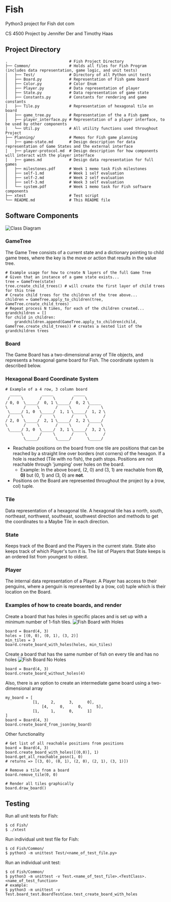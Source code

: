 # Fish
Python3 project for Fish dot com

CS 4500 Project by Jennifer Der and Timothy Haas

## Project Directory

```
.                           # Fish Project Directory
├── Common/                 # Holds all files for Fish Program (includes data representation, game logic, and unit tests)
│   ├── Test/               # Directory of all Python unit tests
│   ├── Board.py            # Representation of Fish game board
│   ├── Color.py            # Color Enum
│   ├── Player.py           # Data representation of player
│   ├── State.py            # Data representation of game state
│   ├── Constants.py        # Constants for rendering and game constants
│   ├── Tile.py             # Representation of hexagonal tile on board
│   ├── game_tree.py        # Representation of the a Fish game
│   ├── player_interface.py # Representation of a player interface, to be used by other components
│   └── Util.py             # All utility functions used throughout Project
├── Planning/               # Memos for Fish game planning   
│   ├── game-state.md       # Design description for data representation of Game States and the external interface
│   ├── player-protocol.md  # Design description for how components will interact with the player interface
│   ├── games.md            # Design data representation for full games
│   ├── milestones.pdf      # Week 1 memo task Fish milestones
│   ├── self-1.md           # Week 1 self evaluation
│   ├── self-2.md           # Week 2 self evaluation
│   ├── self-3.md           # Week 3 self evaluation
│   └── system.pdf          # Week 1 memo task for Fish software components
├── xtest                   # Test script 
└── README.md               # This README file
```

## Software Components
![Class Diagram](https://i.imgur.com/07Cj3UX.png)

### GameTree
The Game Tree consists of a current state and a dictionary pointing to child game trees, where the key is the move or action that results in the value tree.
```
# Example usage for how to create N layers of the full Game Tree
# Given that an instance of a game state exists...
tree = GameTree(state)
tree.create_child_trees() # will create the first layer of child trees for this tree
# Create child trees for the children of the tree above...
children = GameTree.apply_to_children(tree, GameTree.create_child_trees)
# Repeat process N times, for each of the children created...
grandchildren = []
for child in children:
    grandchildren.append(GameTree.apply_to_children(child, GameTree.create_child_trees)) # creates a nested list of the grandchildren trees
```
### Board
The Game Board has a two-dimensional array of Tile objects, and represents a hexagonal game board for Fish. The coordinate system is described below.
### Hexagonal Board Coordinate System
```
# Example of a 4 row, 3 column board
  _____         _____         _____
 /     \       /     \       /     \
/ 0, 0  \_____/  0, 1 \_____/  0, 2 \_____
\       /     \       /     \       /     \
 \_____/ 1, 0  \_____/  1, 1 \_____/  1, 2 \
 /     \       /     \       /     \       /
/ 2, 0  \_____/  2, 1 \_____/  2, 2 \_____/
\       /     \       /     \       /     \
 \_____/ 3, 0  \_____/  3, 1 \_____/  3, 2 \
       \       /     \       /     \       /
        \_____/       \_____/       \_____/
```
- Reachable positions on the board from one tile are positions that can be reached by a straight line over borders (not corners) of the hexagon. If a hole is reached (Tile with no fish), the path stops. Positions are not reachable through 'jumping' over holes on the board.
  - Example: In the above board, (2, 0) and (3, 1) are reachable from **(0, 0)** but (0, 1) and (3, 0) are **not**.
- Positions on the Board are represented throughout the project by a (row, col) tuple.

### Tile
Data representation of a hexagonal tile. A hexagonal tile has a north, south, northeast, northwest, southeast, southwest direction and methods to get the coordinates to a Maybe Tile in each direction. 

### State
Keeps track of the Board and the Players in the current state. State also keeps track of which Player's turn it is. The list of Players that State keeps is an ordered list from youngest to oldest.

### Player
The internal data representation of a Player. A Player has access to their penguins, where a penguin is represented by a (row, col) tuple which is their location on the Board.

### Examples of how to create boards, and render

Create a board that has holes in specific places and is set up with a minimum number of 1-fish tiles. 
![Fish Board with Holes](https://i.imgur.com/PCWOPuJ.png)
```
board = Board(4, 3)
holes = [(0, 0), (0, 1), (3, 2)] 
min_tiles = 3
board.create_board_with_holes(holes, min_tiles)
```

Create a board that has the same number of fish on every tile and has no holes
![Fish Board No Holes](https://i.imgur.com/q8TYTyn.png)
```
board = Board(4, 3)
board.create_board_without_holes(4)
```

Also, there is an option to create an intermediate game board using a two-dimensional array
```
my_board = [
            [1,     2,      3,      0],
                [4,     0,      0,      5],
            [1,     1,      0,      1]
]
board = Board(4, 3)
board.create_board_from_json(my_board)
```

Other functionality
```
# Get list of all reachable positions from positions
board = Board(4, 3)
board.create_board_with_holes([(0,0)], 1)
board.get_all_reachable_posn(1, 0) 
# returns => [(3, 0), (0, 1), (2, 0), (2, 1), (3, 1)])

# Remove a tile from a board
board.remove_tile(0, 0)

# Render all tiles graphically
board.draw_board()
```


## Testing
Run all unit tests for Fish:
```
$ cd Fish/
$ ./xtest
```
Run individual unit test file for Fish:
```
$ cd Fish/Common/
$ python3 -m unittest Test/<name_of_test_file.py>
```
Run an individual unit test:
```
$ cd Fish/Common/
$ python3 -m unittest -v Test.<name_of_test_file>.<TestClass>.<name_of_test_function>
# example:
$ python3 -m unittest -v Test.board_test.BoardTestCase.test_create_board_with_holes
```

